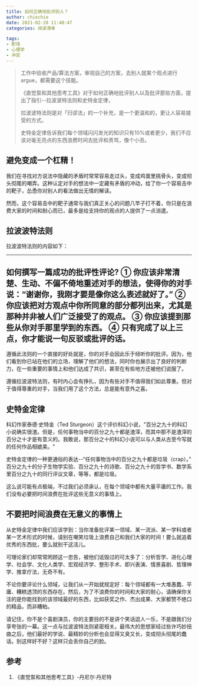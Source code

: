 ```yaml
---
title: 如何正确地批评别人？
author: chiechie
date: 2021-02-28 11:40:47
categories: 阅读清单

tags:
- 职场
- 心理学
- 冲突
---
```


> 工作中验收产品/算法方案，审视自己的方案，去别人就某个观点进行argue，都需要这个技能。 
> 
>《直觉泵和其他思考工具》对于如何正确地批评别人以及批评那些方面，提出了指引--拉波波特法则和史特金定律，
> 
> 拉波波特法则是对「归谬法」的一个补充，是一个更温和的，更让人容易接受的方式。
> 
> 史特金定律告诉我们每个领域闪闪发光的知识只有10%或者更少，我们不应该对毫无亮点的东西浪费时间去批评和责骂，像个小丑。

## 避免变成一个杠精！

我们在寻找对方说法中隐藏的矛盾时常常容易走过头，变成鸡蛋里挑骨头，变成彻头彻尾的嘲弄。这种认定对手的想法中一定藏有矛盾的冲动，给了你一个容易击中的靶子，怂恿你对别人的看法做出无情的解读。

然而，这个容易击中的靶子通常与我们真正关心的问题八竿子打不着，你只是在浪费大家的时间和耐心而已，最多是给支持你的观点的人提供了一点消遣。

## 拉波波特法则

拉波波特法则的内容如下：

---
如何撰写一篇成功的批评性评论?
① 你应该非常清楚、生动、不偏不倚地重述对手的想法，使得你的对手说：“谢谢你，我刚才要是像你这么表述就好了。”
② 你应该把对方观点中你所同意的部分都列出来，尤其是那种并非被人们广泛接受了的观点。
③ 你应该提到那些从你对手那里学到的东西。
④ 只有完成了以上三点，你才能说一句反驳或批评的话。
---

遵循此法则的一个直接的好处就是，你的对手会因此乐于倾听你的批评。因为，他们看到你已站在他们的立场，理解了他们的想法，同时你也展示出了良好的判断力，在一些重要的事情上和他们达成了共识，甚至在有些地方还被他们说服了。

遵循拉波波特法则，有时内心会有挣扎，因为有些对手不值得我们如此尊重。但对于值得尊重的对手，当我们用了这个方法，总是能有意外之喜。

## 史特金定律


科幻作家泰德·史特金（Ted Sturgeon）这个评价科幻小说，"百分之九十的科幻小说确实很渣。但是，任何事物当中的百分之九十都是渣滓，而其中那不是渣滓的百分之十才是有意义的。我敢说，那百分之十的科幻小说可以与人类从古至今写就的任何作品相媲美。"

史特金定律的一种更通俗的表达--“任何事物当中的百分之九十都是垃圾（crap）。”
百分之九十的分子生物学实验、百分之九十的诗歌、百分之九十的哲学书、数学系里百分之九十的同行评议文章，等等，都是垃圾。

这么说可能有点极端，不过我们必须承认，在每个领域中都有大量平庸的工作。我们没有必要把时间浪费在批评这些无意义的事情上。


## 不要把时间浪费在无意义的事情上

从史特金定律中我们应该学到：当你准备批评某一领域、某一流派、某一学科或者某一艺术形式的时候，请别在嘲笑垃圾上浪费自己和我们大家的时间！要么就追着优秀的东西批，要么就别干这活儿。

可理论家们却常常罔顾这一忠告，被他们诋毁过的可太多了：分析哲学、进化心理学、社会学、文化人类学、宏观经济学、整形手术、即兴表演、情景喜剧、哲理神学、推拿疗法，无奇不有。

不论你要评论什么领域，让我们从一开始就规定好：每个领域都有一大堆愚蠢、平庸、糟糕透顶的东西存在。然后，为了不浪费你的时间和大家的耐心，请确保你关注的是你能找到的该领域最好的东西，比如获奖之作、杰出成果、大家都赞不绝口的精品，而非糟粕。

请记住，你不是个喜剧演员，你的主要目的不是讲个笑话逗人一乐，不是跟我们分享夸张的一幕。这一点与拉波波特法则紧密相关。最伟大的思想家经过些许巧妙扭曲之后，他们最好的学说、最精妙的分析也会显得又臭又长，变成彻头彻尾的蠢话。别这样好不好？这样只会丢你自己的脸。


## 参考
1. 《直觉泵和其他思考工具》-丹尼尔·丹尼特
